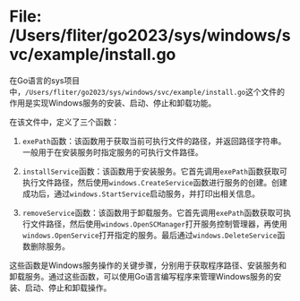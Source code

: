 # File: /Users/fliter/go2023/sys/windows/svc/example/install.go

在Go语言的sys项目中，`/Users/fliter/go2023/sys/windows/svc/example/install.go`这个文件的作用是实现Windows服务的安装、启动、停止和卸载功能。

在该文件中，定义了三个函数：

1. `exePath`函数：该函数用于获取当前可执行文件的路径，并返回路径字符串。一般用于在安装服务时指定服务的可执行文件路径。

2. `installService`函数：该函数用于安装服务。它首先调用`exePath`函数获取可执行文件路径，然后使用`windows.CreateService`函数进行服务的创建。创建成功后，通过`windows.StartService`启动服务，并打印出相关信息。

3. `removeService`函数：该函数用于卸载服务。它首先调用`exePath`函数获取可执行文件路径，然后使用`windows.OpenSCManager`打开服务控制管理器，再使用`windows.OpenService`打开指定的服务。最后通过`windows.DeleteService`函数删除服务。

这些函数是Windows服务操作的关键步骤，分别用于获取程序路径、安装服务和卸载服务。通过这些函数，可以使用Go语言编写程序来管理Windows服务的安装、启动、停止和卸载操作。

